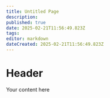 ```yaml
---
title: Untitled Page
description: 
published: true
date: 2025-02-21T11:56:49.823Z
tags: 
editor: markdown
dateCreated: 2025-02-21T11:56:49.823Z
---
```


# Header
Your content here